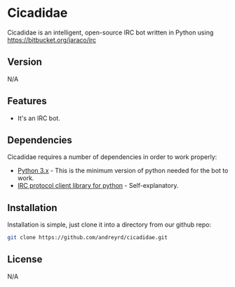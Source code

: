 Cicadidae
=========

Cicadidae is an intelligent, open-source IRC bot written in Python using https://bitbucket.org/jaraco/irc

Version
----

N/A

Features
-----------

- It's an IRC bot.

Dependencies
-----------

Cicadidae requires a number of dependencies in order to work properly:

* [Python 3.x] - This is the minimum version of python needed for the bot to work.
* [IRC protocol client library for python] - Self-explanatory.

Installation
--------------

Installation is simple, just clone it into a directory from our github repo:
```sh
git clone https://github.com/andreyrd/cicadidae.git
```

License
----

N/A

[Python 3.x]:https://www.python.org/
[IRC protocol client library for python]:https://bitbucket.org/jaraco/irc

    